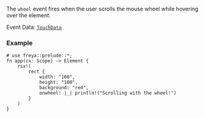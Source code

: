 The `wheel` event fires when the user scrolls the mouse wheel while hovering over the element.

Event Data: [`TouchData`](crate::events::TouchData)

### Example

```rust, no_run
# use freya::prelude::*;
fn app(cx: Scope) -> Element {
    rsx!(
        rect {
            width: "100",
            height: "100",
            background: "red",
            onwheel: |_| println!("Scrolling with the wheel!")
        }
    )
}
```